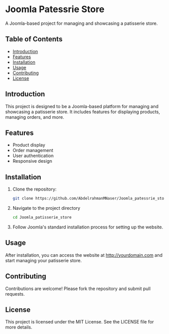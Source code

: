 # Joomla Patessrie Store

A Joomla-based project for managing and showcasing a patisserie store.

## Table of Contents
- [Introduction](#introduction)
- [Features](#features)
- [Installation](#installation)
- [Usage](#usage)
- [Contributing](#contributing)
- [License](#license)

## Introduction
This project is designed to be a Joomla-based platform for managing and showcasing a patisserie store. It includes features for displaying products, managing orders, and more.

## Features
- Product display
- Order management
- User authentication
- Responsive design

## Installation
1. Clone the repository:
   ```bash
   git clone https://github.com/AbdelrahmanMNaser/Joomla_patessrie_store.git
2. Navigate to the project directory
   ```bash
   cd Joomla_patisserie_store
3. Follow Joomla's standard installation process for setting up the website.

## Usage
After installation, you can access the website at http://yourdomain.com and start managing your patisserie store.

## Contributing
Contributions are welcome! Please fork the repository and submit pull requests.

## License
This project is licensed under the MIT License. See the LICENSE file for more details.
